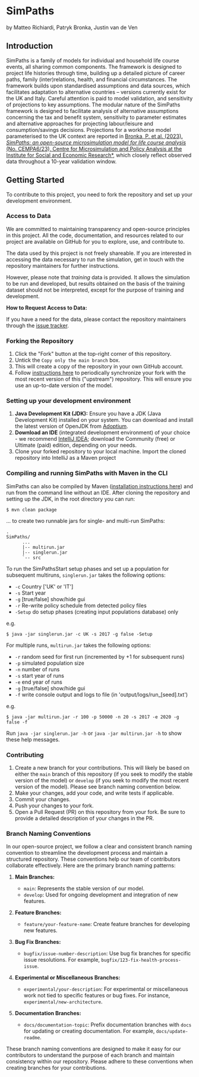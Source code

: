 # SimPaths

by Matteo Richiardi, Patryk Bronka, Justin van de Ven

## Introduction

SimPaths is a family of models for individual and household life course events, all sharing common components. The framework is designed to project life histories through time, building up a detailed picture of career paths, family (inter)relations, health, and financial circumstances. The framework builds upon standardised assumptions and data sources, which facilitates adaptation to alternative countries – versions currently exist for the UK and Italy. Careful attention is paid to model validation, and sensitivity of projections to key assumptions. The modular nature of the SimPaths framework is designed to facilitate analysis of alternative assumptions concerning the tax and benefit system, sensitivity to parameter estimates and alternative approaches for projecting labour/leisure and consumption/savings decisions. Projections for a workhorse model parameterised to the UK context are reported in [Bronka, P. et al. (2023). *SimPaths: an open-source microsimulation model for life course analysis* (No. CEMPA6/23), Centre for Microsimulation and Policy Analysis at the Institute for Social and Economic Research*](https://www.microsimulation.ac.uk/publications/publication-557738/), which closely reflect observed data throughout a 10-year validation window.

## Getting Started

To contribute to this project, you need to fork the repository and set up your development environment.

### Access to Data

We are committed to maintaining transparency and open-source principles in this project. All the code, documentation, and resources related to our project are available on GitHub for you to explore, use, and contribute to.

The data used by this project is not freely shareable. If you are interested in accessing the data necessary to run the simulation, get in touch with the repository maintainers for further instructions.

However, please note that _training_ data is provided. It allows the simulation to be run and developed, but results obtained on the basis of the training dataset should not be interpreted, except for the purpose of training and development. 

**How to Request Access to Data:**

If you have a need for the data, please contact the repository maintainers through the [issue tracker](https://github.com/centreformicrosimulation/SimPaths/issues).


### Forking the Repository

1. Click the "Fork" button at the top-right corner of this repository.
2. Untick the `Copy only the main branch` box.
3. This will create a copy of the repository in your own GitHub account.
4. Follow [instructions here](https://docs.github.com/en/pull-requests/collaborating-with-pull-requests/working-with-forks/syncing-a-fork) to periodically synchronize your fork with the most recent version of this ("upstream") repository. This will ensure you use an up-to-date version of the model.

### Setting up your development environment
1. **Java Development Kit (JDK):** Ensure you have a JDK (Java Development Kit) installed on your system. You can download and install the latest version of OpenJDK from [Adoptium](https://adoptium.net/).
2. **Download an IDE** (integrated development environment) of your choice - we recommend [IntelliJ IDEA](https://www.jetbrains.com/idea/download/); download the Community (free) or Ultimate (paid) edition, depending on your needs.
3. Clone your forked repository to your local machine. Import the cloned repository into IntelliJ as a Maven project 

### Compiling and running SimPaths with Maven in the CLI

SimPaths can also be compiled by Maven ([installation instructions here](https://maven.apache.org/install.html)) and run from the command line without an IDE. After cloning the repository and setting up the JDK, in the root directory you can run:
```
$ mvn clean package
```
... to create two runnable jars for single- and multi-run SimPaths:
```
.
SimPaths/
      ...
      |-- multirun.jar
      |-- singlerun.jar
      `-- src
```

To run the SimPathsStart setup phases and set up a population for subsequent multiruns, `singlerun.jar` takes the following options:

- `-c` Country ['UK' or 'IT']
- `-s` Start year
- `-g` [true/false] show/hide gui
- `-r` Re-write policy schedule from detected policy files
- `-Setup` do setup phases (creating input populations database) only

e.g.
```
$ java -jar singlerun.jar -c UK -s 2017 -g false -Setup
```
For multiple runs, `multirun.jar` takes the following options:

- `-r` random seed for first run (incremented by +1 for subsequent runs)
- `-p` simulated population size
- `-n` number of runs
- `-s` start year of runs
- `-e` end year of runs
- `-g` [true/false] show/hide gui
- `-f` write console output and logs to file (in 'output/logs/run_[seed].txt')

e.g.
```
$ java -jar multirun.jar -r 100 -p 50000 -n 20 -s 2017 -e 2020 -g false -f
```

Run `java -jar singlerun.jar -h` or `java -jar multirun.jar -h` to show these help messages.

### Contributing

1. Create a new branch for your contributions. This will likely be based on either the `main` branch of this repository (if you seek to modify the stable version of the model) or `develop` (if you seek to modify the most recent version of the model).  Please see branch naming convention below.
2. Make your changes, add your code, and write tests if applicable.
3. Commit your changes.
4. Push your changes to your fork.
5. Open a Pull Request (PR) on this repository from your fork. Be sure to provide a detailed description of your changes in the PR.

### Branch Naming Conventions

In our open-source project, we follow a clear and consistent branch naming convention to streamline the development process and maintain a structured repository. These conventions help our team of contributors collaborate effectively. Here are the primary branch naming patterns:

1. **Main Branches:**
    - `main`: Represents the stable version of our model.
    - `develop`: Used for ongoing development and integration of new features.

2. **Feature Branches:**
    - `feature/your-feature-name`: Create feature branches for developing new features.

3. **Bug Fix Branches:**
    - `bugfix/issue-number-description`: Use bug fix branches for specific issue resolutions. For example, `bugfix/123-fix-health-process-issue`.

6. **Experimental or Miscellaneous Branches:**
    - `experimental/your-description`: For experimental or miscellaneous work not tied to specific features or bug fixes. For instance, `experimental/new-architecture`.

7. **Documentation Branches:**
    - `docs/documentation-topic`: Prefix documentation branches with `docs` for updating or creating documentation. For example, `docs/update-readme`.

These branch naming conventions are designed to make it easy for our contributors to understand the purpose of each branch and maintain consistency within our repository. Please adhere to these conventions when creating branches for your contributions.

